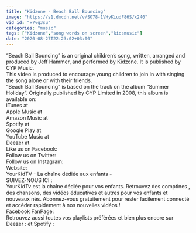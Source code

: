 ```yaml
---
title: "Kidzone - Beach Ball Bouncing"
image: "https://s1.dmcdn.net/v/SO78-1VHyKiudF86S/x240"
vid_id: "x7vg3su"
categories: "music"
tags: ["Kidzone","song words on screen","kidsmusic"]
date: "2020-08-27T22:23:02+03:00"
---
```

“Beach Ball Bouncing” is an original children’s song, written, arranged and produced by Jeff Hammer, and performed by Kidzone. It is published by CYP Music.   <br>This video is produced to encourage young children to join in with singing the song alone or with their friends.   <br>“Beach Ball Bouncing” is based on the track on the album “Summer Holiday”. Originally published by CYP Limited in 2008, this album is available on:   <br>iTunes at    <br>Apple Music at    <br>Amazon Music at    <br>Spotify at    <br>Google Play at    <br>YouTube Music at    <br>Deezer at    <br>Like us on Facebook:   <br>Follow us on Twitter:    <br>Follow us on Instagram:    <br>Website:   <br>YourKidTV - La chaîne dédiée aux enfants -   <br>SUIVEZ-NOUS ICI :   <br>YourKidTv est la chaîne dédiée pour vos enfants. Retrouvez des comptines , des chansons, des vidéos éducatives et autres pour vos enfants et nouveaux nés. Abonnez-vous gratuitement pour rester facilement connecté et accéder rapidement à nos nouvelles vidéos !   <br>Facebook FanPage:    <br>Retrouvez aussi toutes vos playlists préférées et bien plus encore sur Deezer :  et Spotify : 
